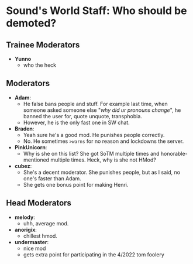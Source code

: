 # Sound's World Staff: Who should be demoted?

## Trainee Moderators
* **Yunno**
  * who the heck
## Moderators
* **Adam**:
  * He false bans people and stuff. For example last time, when someone asked someone else "_why did ur pronouns change_", he banned the user for, quote unquote, transphobia.
  * However, he is the only fast one in SW chat.
* **Braden**:
  * Yeah sure he's a good mod. He punishes people correctly.
  * No. He sometimes `>warns` for no reason and lockdowns the server.
* **PinkUnicorn**:
  * Why is she on this list? She got SoTM multiple times and honorable-mentioned multiple times. Heck, why is she not HMod?
* **cubez**:
  * She's a decent moderator. She punishes people, but as I said, no one's faster than Adam.
  * She gets one bonus point for making Henri.
 ## Head Moderators
 * **melody**:
   * uhh, average mod.
 * **anorigix**:
   * chillest hmod.
 * **undermaster**:
   * nice mod
   * gets extra point for participating in the 4/2022 tom foolery
